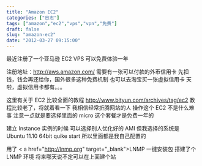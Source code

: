 ```yaml
---
title: "Amazon EC2"
categories: ["日志"]
tags: ["amazon","ec2","vps","vpn","免费"]
draft: false
slug: "amazon-ec2"
date: "2012-03-27 09:15:00"
---
```


最近注册了一个亚马逊 EC2 VPS
可以免费体验一年

注册地址：<a href="http://aws.amazon.com/" target="_blank">http://aws.amazon.com/ </a>
需要有一张可以付款的外币信用卡
先扣钱，钱会再还给你，国外很多这种免费机制
也可以去淘宝买一张虚拟信用卡
天啦，虚拟信用卡都有。。。

这里有关于 EC2 比较全面的教程
<a href="http://www.bityun.com/archives/tag/ec2" target="_blank">http://www.bityun.com/archives/tag/ec2</a>
教程比较老了，将就着看一下
我相信经常折腾网站的人
操作这个 EC2 不是什么难事
注意一点就是要选择里面的 micro
这个套餐才是免费一年的

建立 Instance 实例的时候
可以选择别人优化好的 AMI
但我选择的系统是 Ubuntu 11.10 64bit quike start
所以里面都是我自己配置的

用了 < a href="http://lnmp.org" target="_blank">LNMP 一键安装包 </a > 搭建了个 LNMP 环境
将来哪天说不定可以在上面建个站

